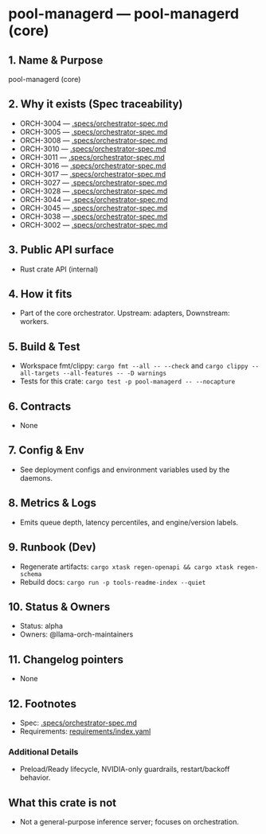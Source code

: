 # pool-managerd — pool-managerd (core)

## 1. Name & Purpose

pool-managerd (core)

## 2. Why it exists (Spec traceability)

- ORCH-3004 — [.specs/orchestrator-spec.md](../.specs/orchestrator-spec.md#orch-3004)
- ORCH-3005 — [.specs/orchestrator-spec.md](../.specs/orchestrator-spec.md#orch-3005)
- ORCH-3008 — [.specs/orchestrator-spec.md](../.specs/orchestrator-spec.md#orch-3008)
- ORCH-3010 — [.specs/orchestrator-spec.md](../.specs/orchestrator-spec.md#orch-3010)
- ORCH-3011 — [.specs/orchestrator-spec.md](../.specs/orchestrator-spec.md#orch-3011)
- ORCH-3016 — [.specs/orchestrator-spec.md](../.specs/orchestrator-spec.md#orch-3016)
- ORCH-3017 — [.specs/orchestrator-spec.md](../.specs/orchestrator-spec.md#orch-3017)
- ORCH-3027 — [.specs/orchestrator-spec.md](../.specs/orchestrator-spec.md#orch-3027)
- ORCH-3028 — [.specs/orchestrator-spec.md](../.specs/orchestrator-spec.md#orch-3028)
- ORCH-3044 — [.specs/orchestrator-spec.md](../.specs/orchestrator-spec.md#orch-3044)
- ORCH-3045 — [.specs/orchestrator-spec.md](../.specs/orchestrator-spec.md#orch-3045)
- ORCH-3038 — [.specs/orchestrator-spec.md](../.specs/orchestrator-spec.md#orch-3038)
- ORCH-3002 — [.specs/orchestrator-spec.md](../.specs/orchestrator-spec.md#orch-3002)

## 3. Public API surface

- Rust crate API (internal)

## 4. How it fits

- Part of the core orchestrator. Upstream: adapters, Downstream: workers.

## 5. Build & Test

- Workspace fmt/clippy: `cargo fmt --all -- --check` and `cargo clippy --all-targets --all-features
-- -D warnings`
- Tests for this crate: `cargo test -p pool-managerd -- --nocapture`

## 6. Contracts

- None

## 7. Config & Env

- See deployment configs and environment variables used by the daemons.

## 8. Metrics & Logs

- Emits queue depth, latency percentiles, and engine/version labels.

## 9. Runbook (Dev)

- Regenerate artifacts: `cargo xtask regen-openapi && cargo xtask regen-schema`
- Rebuild docs: `cargo run -p tools-readme-index --quiet`

## 10. Status & Owners

- Status: alpha
- Owners: @llama-orch-maintainers

## 11. Changelog pointers

- None

## 12. Footnotes

- Spec: [.specs/orchestrator-spec.md](../.specs/orchestrator-spec.md)
- Requirements: [requirements/index.yaml](../requirements/index.yaml)

### Additional Details

- Preload/Ready lifecycle, NVIDIA-only guardrails, restart/backoff behavior.

## What this crate is not

- Not a general-purpose inference server; focuses on orchestration.
